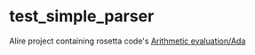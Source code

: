 # test_simple_parser
Alire project containing rosetta code's [Arithmetic evaluation/Ada
](https://rosettacode.org/wiki/Arithmetic_evaluation/Ada)
